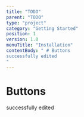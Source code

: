 ```yaml
---
title: "TODO"
parent: "TODO"
type: "project"
category: "Getting Started"
position: 1
version: 1.0
menuTitle: "Installation"
contentBody: " # Buttons
successfully edited
"
---
```


 # Buttons
successfully edited

